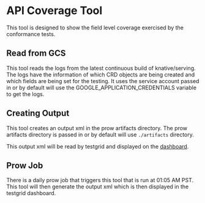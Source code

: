 # API Coverage Tool

This tool is designed to show the field level coverage exercised by the conformance tests.

## Read from GCS

This tool reads the logs from the latest continuous build of knative/serving. The logs have the information of which CRD objects are being created and which fields are being set for the testing.
It uses the service account passed in or by default will use the GOOGLE_APPLICATION_CREDENTIALS variable to get the logs.

## Creating Output

This tool creates an output xml in the prow artifacts directory. The prow artifacts directory is passed in or by default will use `./artifacts` directory.

This output xml will be read by testgrid and displayed on the [dashboard](https://testgrid.knative.dev/knative-serving#api-coverage).

## Prow Job

There is a daily prow job that triggers this tool that is run at 01:05 AM PST. This tool will then generate the output xml which is then displayed in the testgrid dashboard.
